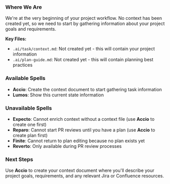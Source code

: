 ### Where We Are

We're at the very beginning of your project workflow. No context has been created yet, so we need to start by gathering information about your project goals and requirements.

**Key Files:**

- `.ai/task/context.md`: Not created yet - this will contain your project information
- `.ai/plan-guide.md`: Not created yet - this will contain planning best practices

### Available Spells

- **Accio**: Create the context document to start gathering task information
- **Lumos**: Show this current state information

### Unavailable Spells

- **Expecto**: Cannot enrich context without a context file (use **Accio** to create one first)
- **Reparo**: Cannot start PR reviews until you have a plan (use **Accio** to create plan first)
- **Finite**: Cannot return to plan editing because no plan exists yet
- **Reverto**: Only available during PR review processes

### Next Steps

Use **Accio** to create your context document where you'll describe your project goals, requirements, and any relevant Jira or Confluence resources.
